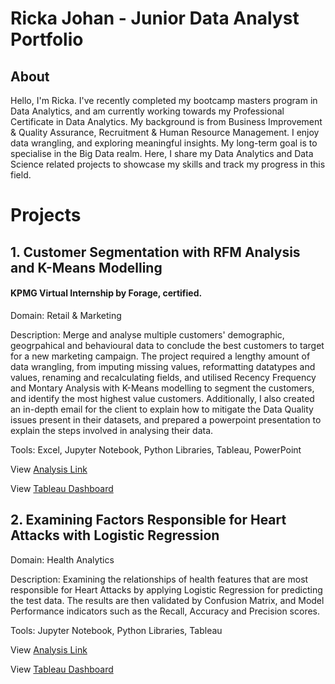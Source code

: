 # Ricka Johan - Junior Data Analyst Portfolio
## About
Hello, I'm Ricka. I've recently completed my bootcamp masters program in Data Analytics, and am currently working towards my Professional Certificate in Data Analytics. My background is from Business Improvement & Quality Assurance, Recruitment & Human Resource Management. I enjoy data wrangling, and exploring meaningful insights. My long-term goal is to specialise in the Big Data realm.
Here, I share my Data Analytics and Data Science related projects to showcase my skills and track my progress in this field. 

# Projects

## 1. Customer Segmentation with RFM Analysis and K-Means Modelling
#### KPMG Virtual Internship by Forage, certified.

Domain: Retail & Marketing

Description: Merge and analyse multiple customers' demographic, geogrpahical and behavioural data to conclude the best customers to target for a new marketing campaign. The project required a lengthy amount of data wrangling, from imputing missing values, reformatting datatypes and values, renaming and recalculating fields, and utilised Recency Frequency and Montary Analysis with K-Means modelling to segment the customers, and identify the most highest value customers. Additionally, I also created an in-depth email for the client to explain how to mitigate the Data Quality issues present in their datasets, and prepared a powerpoint presentation to explain the steps involved in analysing their data.

Tools: Excel, Jupyter Notebook, Python Libraries, Tableau, PowerPoint

View [Analysis Link](https://github.com/ririi7/DataAnalyst_ProjectsPortfolio/blob/main/mini-Forage's%20KPMG%20for%20Sprocket%20Central%20Pty%20Ltd-Copy1.pdf)

View [Tableau Dashboard](https://public.tableau.com/views/SprocketCentralCustomerSegmentation/Dashboard1?:language=en-US&:display_count=n&:origin=viz_share_link)


## 2. Examining Factors Responsible for Heart Attacks with Logistic Regression
Domain: Health Analytics

Description: Examining the relationships of health features that are most responsible for Heart Attacks by applying Logistic Regression for predicting the test data. The results are then validated by Confusion Matrix, and Model Performance indicators such as the Recall, Accuracy and Precision scores.

Tools: Jupyter Notebook, Python Libraries, Tableau

View [Analysis Link](https://github.com/ririi7/DataAnalyst_ProjectsPortfolio/blob/main/Capstone%20Project%203.pdf)

View [Tableau Dashboard](https://public.tableau.com/views/HeartAttackFactors_16738268795260/Dashboard1?:language=en-US&:display_count=n&:origin=viz_share_link)

